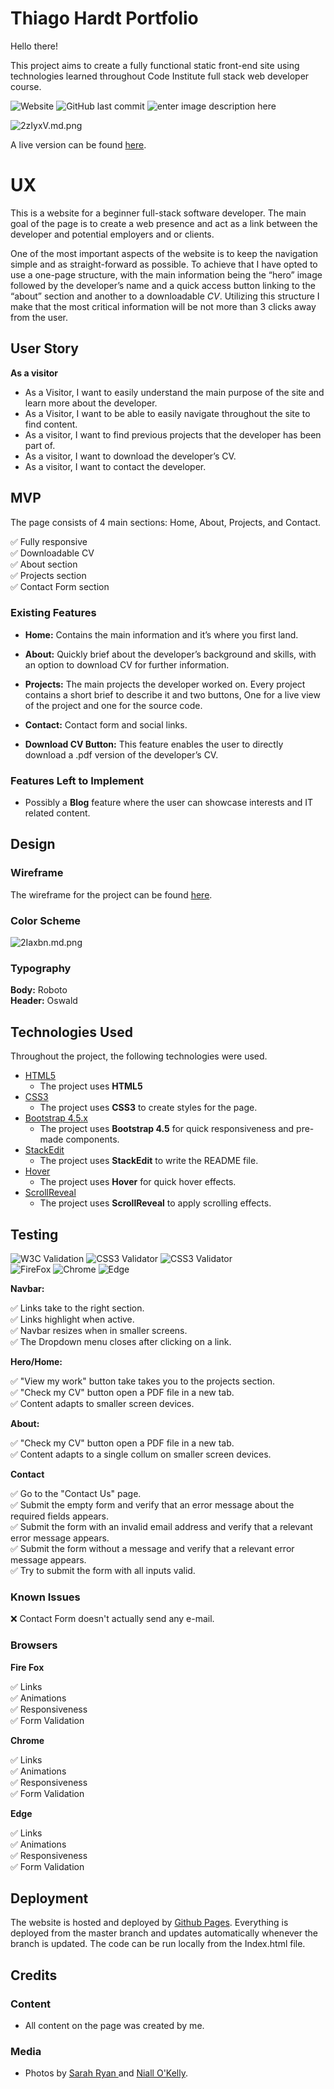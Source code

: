 # Thiago Hardt Portfolio

Hello there!

This project aims to create a fully functional static front-end site using technologies learned throughout Code Institute full stack web developer course.

![Website](https://img.shields.io/website?style=for-the-badge&url=https%3A%2F%2Fthiagohardt.github.io%2Fthiago-hardt-portfolio%2F) ![GitHub last commit](https://img.shields.io/github/last-commit/thiagohardt/thiago-hardt-portfolio?style=for-the-badge) ![enter image description here](https://img.shields.io/github/languages/count/thiagohardt/thiago-hardt-portfolio?style=for-the-badge)
 
![2zIyxV.md.png](https://iili.io/2zIyxV.md.png)

A live version can be found [here](https://thiagohardt.github.io/thiago-hardt-portfolio/).

# UX

This is a website for a beginner full-stack software developer.
The main goal of the page is to create a web presence and act as a link between the developer and potential employers and or clients.

One of the most important aspects of the website is to keep the navigation simple and as straight-forward as possible. To achieve that I have opted to use a one-page structure, with the main information being the “hero” image followed by the developer’s name and a quick access button linking to the “about” section and another to a downloadable _CV_. Utilizing this structure I make that the most critical information will be not more than 3 clicks away from the user.

## User Story

 **As a visitor**
 - As a Visitor, I want to easily understand the main purpose of the site and learn more about the developer.
 -  As a Visitor, I want to be able to easily navigate throughout the site to find content. 
 - As a visitor, I want to find previous projects that the developer has been part of. 
 - As a visitor, I want to download the developer’s CV. 
 - As a visitor, I want to contact the developer.


## MVP
The page consists of 4 main sections: Home, About, Projects, and Contact.
  

:white_check_mark: Fully responsive<br>
:white_check_mark: Downloadable CV <br>
:white_check_mark: About section <br>
:white_check_mark: Projects section <br>
:white_check_mark: Contact Form section<br>

### Existing Features

- **Home:**
Contains the main information and it’s where you first land.

- **About:**
Quickly brief about the developer’s background and skills, with an option to download CV for further information.

- **Projects:**
The main projects the developer worked on. Every project contains a short brief to describe it and two buttons, One for a live view of the project and one for the source code.

- **Contact:**
Contact form and social links.
- **Download CV Button:** This feature enables the user to directly download a .pdf version of the developer’s CV.

### Features Left to Implement

- Possibly a **Blog** feature where the user can showcase interests and IT related content.

## Design

### Wireframe
The wireframe for the project can be found [here](https://www.figma.com/file/IaVtu8YZM7oZCzBSSpasxd/personal-portfolio-wirerame?node-id=11:287).

### Color Scheme
![2Iaxbn.md.png](https://iili.io/2Iaxbn.md.png)

### Typography

**Body:** Roboto<br>
**Header:** Oswald


## Technologies Used

Throughout the project, the following technologies were used.

- [HTML5](https://developer.mozilla.org/en-US/docs/Web/Guide/HTML/HTML5)
  - The project uses **HTML5**
- [CSS3](https://developer.mozilla.org/en-US/docs/Archive/CSS3)
  - The project uses **CSS3** to create styles for the page.
- [Bootstrap 4.5.x](https://getbootstrap.com/)
  - The project uses **Bootstrap 4.5** for quick responsiveness and pre-made components.
- [StackEdit](https://stackedit.io/)
  - The project uses **StackEdit** to write the README file.
- [Hover](https://ianlunn.github.io/Hover/)
  - The project uses **Hover** for quick hover effects.
 - [ScrollReveal](https://scrollrevealjs.org/)
   - The project uses **ScrollReveal** to apply scrolling effects.

## Testing

![W3C Validation](https://img.shields.io/w3c-validation/html?style=for-the-badge&targetUrl=https%3A%2F%2Fthiagohardt.github.io%2Fthiago-hardt-portfolio%2F) ![CSS3 Validator](https://img.shields.io/badge/CSS3-validated-success?style=for-the-badge) ![CSS3 Validator](https://img.shields.io/badge/TEsts-passed-success?style=for-the-badge)<br> 
![FireFox](https://img.shields.io/badge/firefox-passed-success?style=for-the-badge) ![Chrome](https://img.shields.io/badge/Chrome-passed-success?style=for-the-badge) ![Edge](https://img.shields.io/badge/edge-passed-success?style=for-the-badge)


**Navbar:**

   :white_check_mark:  Links take to the right section.<br>
   :white_check_mark:  Links highlight when active.<br>
   :white_check_mark:  Navbar resizes when in smaller screens.<br>
   :white_check_mark: The Dropdown menu closes after clicking on a link.<br>
    
**Hero/Home:**

   :white_check_mark:  "View my work" button take takes you to the projects section.<br>
    :white_check_mark:  "Check my CV" button open a PDF file in a new tab.<br>
    :white_check_mark:  Content adapts to smaller screen devices.<br>
    
 **About:**
 
   :white_check_mark:  "Check my CV" button open a PDF file in a new tab.<br>
   :white_check_mark:  Content adapts to a single collum on smaller screen devices.<br>
    
**Contact**

   :white_check_mark:  Go to the "Contact Us" page.<br>
   :white_check_mark:  Submit the empty form and verify that an error message about the required fields appears.<br>
   :white_check_mark:  Submit the form with an invalid email address and verify that a relevant error message appears.<br>
   :white_check_mark:  Submit the form without a message and verify that a relevant error message appears.<br>
   :white_check_mark: Try to submit the form with all inputs valid.<br>


### Known Issues

:x: Contact Form doesn't actually send any e-mail. 

### Browsers

**Fire Fox**

 :white_check_mark: Links <br>
 :white_check_mark: Animations<br>
 :white_check_mark: Responsiveness<br>
 :white_check_mark: Form Validation<br>

**Chrome**

 :white_check_mark: Links <br>
 :white_check_mark: Animations<br>
 :white_check_mark: Responsiveness<br>
 :white_check_mark: Form Validation<br>

**Edge**

 :white_check_mark: Links <br>
 :white_check_mark: Animations<br>
 :white_check_mark: Responsiveness<br>
 :white_check_mark: Form Validation<br>
 

## Deployment

The website is hosted and deployed by [Github Pages](https://pages.github.com/).
Everything is deployed from the master branch and updates automatically whenever the branch is updated.
The code can be run locally from the Index.html file.

## Credits

### Content

- All content on the page was created by me. 

### Media

- Photos by [Sarah Ryan ](https://www.sarahryanphoto.com/?fbclid=IwAR3730d96HQXLyUQcNkw34EYJ9-y29WRntj8SY_hU9366dvhbUaDK2_jgeo) and [Niall O'Kelly](https://niallokelly.com/?fbclid=IwAR3730d96HQXLyUQcNkw34EYJ9-y29WRntj8SY_hU9366dvhbUaDK2_jgeo).



<!--stackedit_data:
eyJoaXN0b3J5IjpbMTE4OTQzMzMzMywtMTI5Nzc3OTEyOSwxNj
Y1NDQ4NjQxLDExNDgwNjIzMTYsLTkyNjg1NzEyOSwtMTQ5Nzk4
OTQ0MiwtMTYxOTM0ODkzMCwyMDkwOTYyNjU4LC0xNTk3ODUzND
QzLDE2NTQ5OTA3NTQsMTIyMzU5NjUxNSwtNDg3OTQ1MzY1LDEx
MzIwMDU1ODksLTEzODIzOTU1MzcsLTg5NjE0NjUxLC0yMDQxNT
YzNjE3LC05NTIwMTIxOCw2ODg4NzE5ODYsLTIwMzU2ODc2NzEs
LTIxMTQ5NTg4NF19
-->